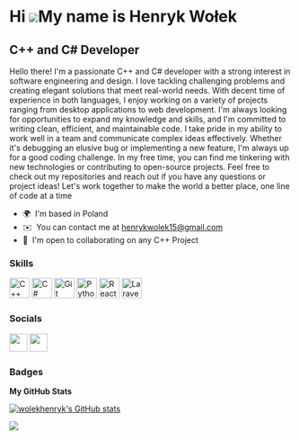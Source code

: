 Hi ![](https://user-images.githubusercontent.com/18350557/176309783-0785949b-9127-417c-8b55-ab5a4333674e.gif)My name is Henryk Wołek
====================================================================================================================================

C++ and C# Developer
--------------------

Hello there! I'm a passionate C++ and C# developer with a strong interest in software engineering and design. I love tackling challenging problems and creating elegant solutions that meet real-world needs. With decent time of experience in both languages, I enjoy working on a variety of projects ranging from desktop applications to web development. I'm always looking for opportunities to expand my knowledge and skills, and I'm committed to writing clean, efficient, and maintainable code. I take pride in my ability to work well in a team and communicate complex ideas effectively. Whether it's debugging an elusive bug or implementing a new feature, I'm always up for a good coding challenge. In my free time, you can find me tinkering with new technologies or contributing to open-source projects. Feel free to check out my repositories and reach out if you have any questions or project ideas! Let's work together to make the world a better place, one line of code at a time

* 🌍  I'm based in Poland
* ✉️  You can contact me at [henrykwolek15@gmail.com](mailto:henrykwolek15@gmail.com)
* 🤝  I'm open to collaborating on any C++ Project

### Skills


<p align="left">
<a href="https://docs.microsoft.com/en-us/cpp/?view=msvc-170" target="_blank" rel="noreferrer"><img src="https://raw.githubusercontent.com/danielcranney/readme-generator/main/public/icons/skills/cplusplus-colored.svg" width="36" height="36" alt="C++" /></a>
<a href="https://docs.microsoft.com/en-us/dotnet/csharp/" target="_blank" rel="noreferrer"><img src="https://raw.githubusercontent.com/danielcranney/readme-generator/main/public/icons/skills/csharp-colored.svg" width="36" height="36" alt="C#" /></a>
<a href="https://git-scm.com/" target="_blank" rel="noreferrer"><img src="https://raw.githubusercontent.com/danielcranney/readme-generator/main/public/icons/skills/git-colored.svg" width="36" height="36" alt="Git" /></a>
<a href="https://www.python.org/" target="_blank" rel="noreferrer"><img src="https://raw.githubusercontent.com/danielcranney/readme-generator/main/public/icons/skills/python-colored.svg" width="36" height="36" alt="Python" /></a>
<a href="https://reactjs.org/" target="_blank" rel="noreferrer"><img src="https://raw.githubusercontent.com/danielcranney/readme-generator/main/public/icons/skills/react-colored.svg" width="36" height="36" alt="React" /></a>
<a href="https://laravel.com/" target="_blank" rel="noreferrer"><img src="https://raw.githubusercontent.com/danielcranney/readme-generator/main/public/icons/skills/laravel-colored.svg" width="36" height="36" alt="Laravel" /></a>
</p>


### Socials

<p align="left"> <a href="https://www.github.com/wolekhenryk" target="_blank" rel="noreferrer"><img src="https://raw.githubusercontent.com/danielcranney/readme-generator/main/public/icons/socials/github.svg" width="32" height="32" /></a> <a href="http://www.instagram.com/wolekh" target="_blank" rel="noreferrer"><img src="https://raw.githubusercontent.com/danielcranney/readme-generator/main/public/icons/socials/instagram.svg" width="32" height="32" /></a></p>

### Badges

<b>My GitHub Stats</b>

<a href="http://www.github.com/wolekhenryk"><img src="https://github-readme-stats.vercel.app/api?username=wolekhenryk&show_icons=true&hide=&count_private=true&title_color=0891b2&text_color=ffffff&icon_color=0891b2&bg_color=1c1917&hide_border=true&show_icons=true" alt="wolekhenryk's GitHub stats" /></a>

<a href="http://www.github.com/wolekhenryk"><img src="https://github-readme-streak-stats.herokuapp.com/?user=wolekhenryk&stroke=ffffff&background=1c1917&ring=0891b2&fire=0891b2&currStreakNum=ffffff&currStreakLabel=0891b2&sideNums=ffffff&sideLabels=ffffff&dates=ffffff&hide_border=true" /></a>
